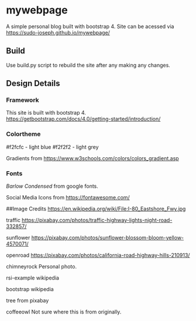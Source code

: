 # mywebpage
A simple personal blog built with bootstrap 4. Site can be acessed via https://sudo-joseph.github.io/mywebpage/

## Build
Use build.py script to rebuild the site after any making any changes.

## Design Details

### Framework
This site is built with bootstrap 4.  
https://getbootstrap.com/docs/4.0/getting-started/introduction/

### Colortheme

#f2fcfc - light blue
#f2f2f2 - light grey

Gradients from https://www.w3schools.com/colors/colors_gradient.asp

### Fonts

*Barlow Condensed* from google fonts.

Social Media Icons from https://fontawesome.com/


##Image Credits
https://en.wikipedia.org/wiki/File:I-80_Eastshore_Fwy.jpg

traffic
https://pixabay.com/photos/traffic-highway-lights-night-road-332857/

sunflower
https://pixabay.com/photos/sunflower-blossom-bloom-yellow-4570071/

openroad
https://pixabay.com/photos/california-road-highway-hills-210913/

chimneyrock
Personal photo.

rsi-example
wikipedia

bootstrap
wikipedia

tree
from pixabay

coffeeowl
Not sure where this is from originally.
